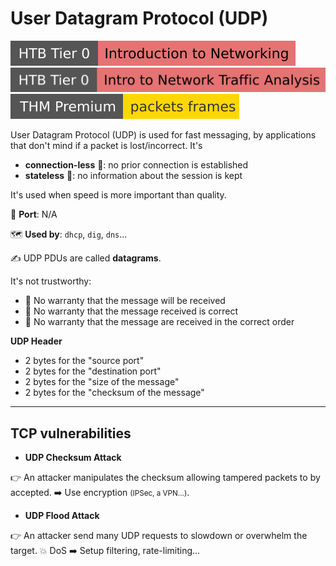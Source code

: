 # User Datagram Protocol (UDP)

[![introductiontonetworking](../../../cybersecurity/_badges/htb/introductiontonetworking.svg)](https://academy.hackthebox.com/course/preview/introduction-to-networking)
[![intro_to_network_traffic_analysis](../../../cybersecurity/_badges/htb/intro_to_network_traffic_analysis.svg)](https://academy.hackthebox.com/course/preview/intro-to-network-traffic-analysis)
[![packetsframes](../../../cybersecurity/_badges/thmp/packetsframes.svg)](https://tryhackme.com/room/packetsframes)

<div class="row row-cols-lg-2"><div>

User Datagram Protocol (UDP) is used for fast messaging, by applications that don't mind if a packet is lost/incorrect. It's

* **connection-less** 🦘: no prior connection is established
* **stateless** 🙉: no information about the session is kept

It's used when speed is more important than quality.

🐊️ **Port**: N/A

🗺️ **Used by**: `dhcp`, `dig`, `dns`...

✍️ UDP PDUs are called **datagrams**.
</div><div>

It's not trustworthy:

* 🚮 No warranty that the message will be received
* 🙅 No warranty that the message received is correct
* 🥏 No warranty that the message are received in the correct order

**UDP Header**

* 2 bytes for the "source port"
* 2 bytes for the "destination port"
* 2 bytes for the "size of the message"
* 2 bytes for the "checksum of the message"
</div></div>

<hr class="sep-both">

## TCP vulnerabilities

<div class="row row-cols-lg-2"><div>

* **UDP Checksum Attack**

👉 An attacker manipulates the checksum allowing tampered packets to by accepted. ➡️ Use encryption <small>(IPSec, a VPN...)</small>.

* **UDP Flood Attack**

👉 An attacker send many UDP requests to slowdown or overwhelm the target. 💥 DoS ➡️ Setup filtering, rate-limiting...
</div><div>
</div></div>